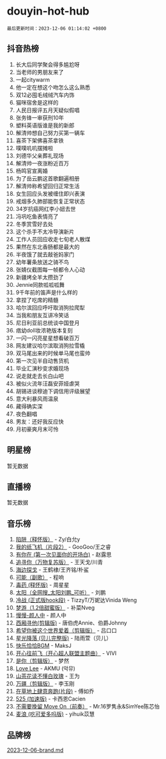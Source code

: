 # douyin-hot-hub

`最后更新时间：2023-12-06 01:14:02 +0800`

## 抖音热榜

1. 长大后同学聚会得多尴尬呀
1. 当老师的男朋友来了
1. 一起citywarm
1. 他一定在想这个吻怎么这么熟悉
1. 双12必囤毛绒绒汽车内饰
1. 猫咪宿舍是这样的
1. 人民日报评五月天疑似假唱
1. 张务锋一审获刑10年
1. 塑料英语版谁是我的新郎
1. 解清帅想自己努力买第一辆车
1. 喜茶下架佛喜茶拿铁
1. 噗噗叽叽摆摊啦
1. 刘德华父亲葬礼现场
1. 解清帅一夜涨粉近百万
1. 杨鸣官宣离婚
1. 为了岳云鹏这首歌翻遍相册
1. 解清帅称希望回归正常生活
1. 女生回应头发被缠住即兴表演
1. 戒烟多久肺部能恢复正常状态
1. 34岁抗癌网红李小妞去世
1. 冯巩吃鱼表情亮了
1. 冬季赏雪好去处
1. 这个杀手不太冷导演新片
1. 工作人员回应收走七旬老人散煤
1. 果然在东北香肠都是最大的
1. 半夜饿了就去敲爸妈家门
1. 幼年薯条放送之骑不鸟
1. 张婧仪截图每一帧都令人心动
1. 新疆烤全羊太攒劲了
1. Jennie同款呱呱呱舞
1. 9千年前的笛声是什么样的
1. 拿捏了吃席的精髓
1. 哈尔滨回应呼吁取消狗拉爬犁
1. 当我和朋友互讲冷笑话
1. 尼日利亚前总统谈中国登月
1. 痞幼doll妆浓艳版本复刻
1. 一闪一闪亮星星想看破百万
1. 网友建议哈尔滨取消狗拉雪橇
1. 双马尾出来的时候单马尾也蛮帅
1. 第一次见半自动售货机
1. 毕业汇演秒变求婚现场
1. 说走就走去长白山吧
1. 被似火流年汪磊安菲娅虐哭
1. 胡锡进谈穆迪下调信用评级展望
1. 意大利暴风雨温泉
1. 藏得确实深
1. 夜色翻唱
1. 男友：还好我反应快
1. 月初豪爽月末可怜

## 明星榜

暂无数据

## 直播榜

暂无数据

## 音乐榜

1. [陷阱（释怀版）](https://sf3-cdn-tos.douyinstatic.com/obj/tos-cn-ve-2774/oE8C21LeZrzKLDFfQYgMzx4GAIHageG5IzayY7) - Zy/白允y
1. [我的纸飞机（片段2）](https://sf6-cdn-tos.douyinstatic.com/obj/tos-cn-ve-2774/oM2ZrKcg2CD5AeRB2gkeXOFB1IxAGJdZPazYHf) - GooGoo/王之睿
1. [有你在 (第一次见面你的开场白)](https://sf6-cdn-tos.douyinstatic.com/obj/tos-cn-ve-2774/oAthrQ3ClJBfI57uBoFEgNDYtNCZ0TSYQQfxQ0) - 赵露思
1. [追寻你（万物复苏版）](https://sf6-cdn-tos.douyinstatic.com/obj/tos-cn-ve-2774/oYeAZJsbjIDit9APmBg8u6uDUQnHmoCf3gbo74) - 王天戈/川青
1. [海边探戈](https://sf6-cdn-tos.douyinstatic.com/obj/tos-cn-ve-2774/os9gE0VQCGqt6VQkZDyBBYvfSDY0QFe3vVmubn) - 王鹤棣/王齐铭/朴鲨
1. [可能（副歌）](https://sf3-cdn-tos.douyinstatic.com/obj/tos-cn-ve-2774/cde1731888894259b333569393c2fb51) - 程响
1. [毒药 (释怀版)](https://sf6-cdn-tos.douyinstatic.com/obj/tos-cn-ve-2774/oYILMEAzspdZBIzy4frJNB8ZHPHWAhiwowd4Ad) - 周星星
1. [太阳（全网搜_太阳刘鹏_可听）](https://sf3-cdn-tos.douyinstatic.com/obj/tos-cn-ve-2774/ogWbyIQnlBFImVbeDocRdCIYtBHlbJXgfZMvgz) - 刘鹏
1. [冷战 (正式版hook段)](https://sf6-cdn-tos.douyinstatic.com/obj/tos-cn-ve-2774/oMuEoiBasWApEMVDgNiI8VAByNmwo5J0pyf8Yx) - TizzyT/万妮达Vinida Weng
1. [梦游（1.2倍甜蜜版）](https://sf3-cdn-tos.douyinstatic.com/obj/tos-cn-ve-2774/o4gyAUm8hwufoEABmwVIiQtHsFuGzAEEWtNMzo) - 补菜Nveg
1. [慢慢-颜人中](https://sf3-cdn-tos.douyinstatic.com/obj/tos-cn-ve-2774/ocjHNfBXdBxQNC8ZGAeoLMFTUgtBg8bkExunDC) - 颜人中
1. [西厢寻他(剪辑版)](https://sf6-cdn-tos.douyinstatic.com/obj/tos-cn-ve-2774/oUsAVfAQKlRNxEv5qxvIB8o5qmIWUcXbzJKJhw) - 唐伯虎Annie、伯爵Johnny
1. [希望你被这个世界爱着（剪辑版）](https://sf6-cdn-tos.douyinstatic.com/obj/tos-cn-ve-2774/oo4H3BfEygN7l7bQaMBOZHCQ1eI4FqtED5skQ2) - 吕口口
1. [星光降落 (贝儿完整版)](https://sf3-cdn-tos.douyinstatic.com/obj/tos-cn-ve-2774/okwB9hAwyAtsFFkFBzAX1hOOfQuIoMNs0W2Mwr) - 陆雨萱（贝儿）
1. [快乐恰恰BGM](https://sf6-cdn-tos.douyinstatic.com/obj/tos-cn-ve-2774/07b173ca7d2f40f3ba0b97ac7fa3a44a) - MaksJ
1. [开心往前飞（开心超人联盟主题曲）](https://sf3-cdn-tos.douyinstatic.com/obj/tos-cn-ve-2774/9d8fb7c82cf1421fb93a9fe925275e0a) - VIVI
1. [是你（剪辑版）](https://sf3-cdn-tos.douyinstatic.com/obj/tos-cn-ve-2774/46019dae783c4c969944217fe1cfafc4) - 梦然
1. [Love Lee](https://sf3-cdn-tos.douyinstatic.com/obj/tos-cn-ve-2774/o05GbkJGbCBTdDnMtB0fwOYgkeZp23vrWQDQBS) - AKMU (악뮤)
1. [山茶花读不懂白玫瑰](https://sf3-cdn-tos.douyinstatic.com/obj/tos-cn-ve-2774/osfn8B7DktrRHEPJgPCfDbw7QDQEkwC16BxZg9) - 王为
1. [万疆（剪辑版）](https://sf6-cdn-tos.douyinstatic.com/obj/tos-cn-ve-2774/ooG7oVgFlDTelKCjCsTTobQvbdtj1BBQXnfZd8) - 李玉刚
1. [在草地上肆意奔跑(片段)](https://sf3-cdn-tos.douyinstatic.com/obj/tos-cn-ve-2774/8831d494742f45dabdfa8adb8b817259) - 傅如乔
1. [525 (加速版)](https://sf3-cdn-tos.douyinstatic.com/obj/tos-cn-ve-2774/oIfKCtqfDyP8Vc9FpAPgWMyezT6LnDT1abRwGg) - 卡西恩Cacien
1. [不需要挽留 Move On（前奏）](https://sf3-cdn-tos.douyinstatic.com/obj/tos-cn-ve-2774/ooCBhgCCkF4nExzQL9WZSUbitfA8IsDkgQIYhe) - Mr.16罗隽永&SimYee陈芯怡
1. [麦浪 (吃可爱多吗版)](https://sf6-cdn-tos.douyinstatic.com/obj/tos-cn-ve-2774/fb2bf2aaa2854aaa8ec0fcfabbee4bd8) - yihuik苡慧

## 品牌榜

[2023-12-06-brand.md](2023-12-06-brand.md)
